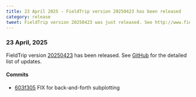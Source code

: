 ```yaml
---
title: 23 April 2025 - FieldTrip version 20250423 has been released
category: release
tweet: FieldTrip version 20250423 was just released. See http://www.fieldtriptoolbox.org/#23-april-2025
---
```


### 23 April, 2025

FieldTrip version [20250423](http://github.com/fieldtrip/fieldtrip/releases/tag/20250423) has been released.
See [GitHub](https://github.com/fieldtrip/fieldtrip/compare/20250420...20250423) for the detailed list of updates.

#### Commits

- [603f305](http://github.com/fieldtrip/fieldtrip/commit/603f305) FIX for back-and-forth subplotting
